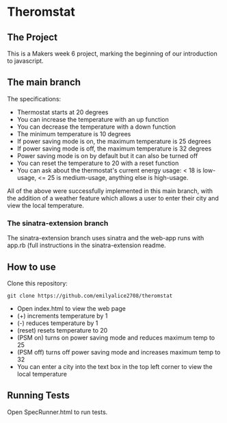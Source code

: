 # Theromstat

## The Project
This is a Makers week 6 project, marking the beginning of our introduction to javascript.


## The main branch
The specifications:

- Thermostat starts at 20 degrees
- You can increase the temperature with an up function
- You can decrease the temperature with a down function
- The minimum temperature is 10 degrees
- If power saving mode is on, the maximum temperature is 25 degrees
- If power saving mode is off, the maximum temperature is 32 degrees
- Power saving mode is on by default but it can also be turned off
- You can reset the temperature to 20 with a reset function
- You can ask about the thermostat's current energy usage: < 18 is low-usage, <= 25 is medium-usage, anything else is high-usage.

All of the above were successfully implemented in this main branch, with the addition of a weather feature which allows a user to enter their city and view the local temperature. 

### The sinatra-extension branch
The sinatra-extension branch uses sinatra and the web-app runs with app.rb (full instructions in the sinatra-extension readme. 

## How to use

Clone this repository:
```
git clone https://github.com/emilyalice2708/theromstat
```

- Open index.html to view the web page
- (+) increments temperature by 1
- (-) reduces temperature by 1
- (reset) resets temperature to 20
- (PSM on) turns on power saving mode and reduces maximum temp to 25
- (PSM off) turns off power saving mode and increases maximum temp to 32
- You can enter a city into the text box in the top left corner to view the local temperature

## Running Tests

Open SpecRunner.html to run tests.
